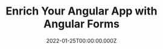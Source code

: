 ---
title: Enrich Your Angular App with Angular Forms
link: https://ng-poland.pl/angular-fabian-gosebrink.html
date: 2022-01-25T00:00:00.000Z
image: speaking.jpg
event: NG Poland 2022
tags: [Angular,Reactive Forms]
dataId: eedabd0f0d2c4525b62886011097886b
slides: https://speakerdeck.com/fabiangosebrink/angular-reactive-forms-developing-forms-and-validation-with-angular
category: talks
---